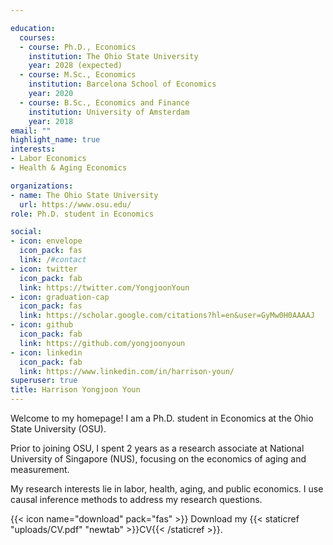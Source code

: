 ```yaml
---

education:
  courses:
  - course: Ph.D., Economics
    institution: The Ohio State University
    year: 2028 (expected)
  - course: M.Sc., Economics
    institution: Barcelona School of Economics
    year: 2020
  - course: B.Sc., Economics and Finance
    institution: University of Amsterdam
    year: 2018
email: ""
highlight_name: true
interests:
- Labor Economics
- Health & Aging Economics

organizations:
- name: The Ohio State University
  url: https://www.osu.edu/
role: Ph.D. student in Economics 

social:
- icon: envelope
  icon_pack: fas
  link: /#contact
- icon: twitter
  icon_pack: fab
  link: https://twitter.com/YongjoonYoun
- icon: graduation-cap
  icon_pack: fas
  link: https://scholar.google.com/citations?hl=en&user=GyMw0H0AAAAJ
- icon: github
  icon_pack: fab
  link: https://github.com/yongjoonyoun
- icon: linkedin
  icon_pack: fab
  link: https://www.linkedin.com/in/harrison-youn/
superuser: true
title: Harrison Yongjoon Youn
---
```

Welcome to my homepage! I am a Ph.D. student in Economics at the Ohio State University (OSU). 

Prior to joining OSU, I spent 2 years as a research associate at National University of Singapore (NUS), focusing on the economics of aging and measurement.

My research interests lie in labor, health, aging, and public economics. I use causal inference methods to address my research questions.


{{< icon name="download" pack="fas" >}} Download my {{< staticref "uploads/CV.pdf" "newtab" >}}CV{{< /staticref >}}.
